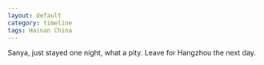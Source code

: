 ```yaml
---
layout: default
category: timeline
tags: Hainan China
---
```


Sanya, just stayed one night, what a pity. Leave for Hangzhou the next day.

<img src="{{ site_url }}/img/posts/2014-05-23-sanya.jpg" alt="">

